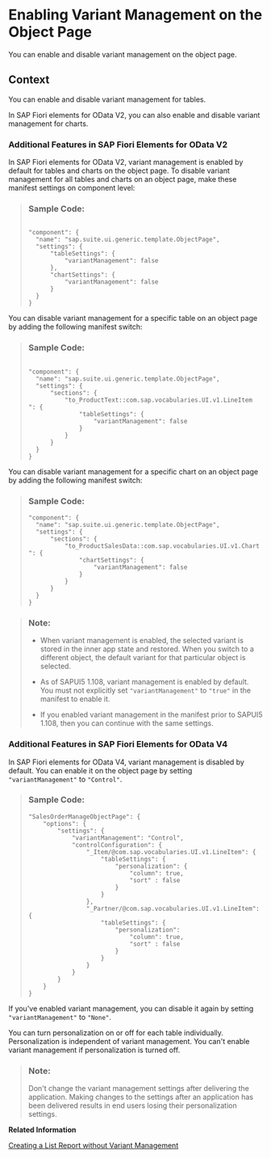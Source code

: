 <!-- loiof26d42bea11c4deda82c7a2e00c9bc05 -->

# Enabling Variant Management on the Object Page

You can enable and disable variant management on the object page.



## Context

You can enable and disable variant management for tables.

In SAP Fiori elements for OData V2, you can also enable and disable variant management for charts.



### Additional Features in SAP Fiori Elements for OData V2

In SAP Fiori elements for OData V2, variant management is enabled by default for tables and charts on the object page. To disable variant management for all tables and charts on an object page, make these manifest settings on component level:

> ### Sample Code:  
> ```
> 
> "component": {
> 	"name": "sap.suite.ui.generic.template.ObjectPage",
> 	"settings": {
> 		"tableSettings": {
> 			"variantManagement": false
> 		},
> 		"chartSettings": {
> 			"variantManagement": false
> 		}
> 	}
> }
> 
> ```

You can disable variant management for a specific table on an object page by adding the following manifest switch:

> ### Sample Code:  
> ```
> 
> "component": {
> 	"name": "sap.suite.ui.generic.template.ObjectPage",
> 	"settings": {
> 		"sections": {
> 			"to_ProductText::com.sap.vocabularies.UI.v1.LineItem ": {
> 				"tableSettings": {
> 					"variantManagement": false
> 				}
> 			}
> 		}
> 	}
> }
> 
> ```

You can disable variant management for a specific chart on an object page by adding the following manifest switch:

> ### Sample Code:  
> ```
> "component": {
> 	"name": "sap.suite.ui.generic.template.ObjectPage",
> 	"settings": {
> 		"sections": {
> 			"to_ProductSalesData::com.sap.vocabularies.UI.v1.Chart ": {
> 				"chartSettings": {
> 					"variantManagement": false
> 				}
> 			}
> 		}
> 	}
> }
> 
> ```

> ### Note:  
> -   When variant management is enabled, the selected variant is stored in the inner app state and restored. When you switch to a different object, the default variant for that particular object is selected.
> 
> -   As of SAPUI5 1.108, variant management is enabled by default. You must not explicitly set `"variantManagement"` to `"true"` in the manifest to enable it.
> 
> -   If you enabled variant management in the manifest prior to SAPUI5 1.108, then you can continue with the same settings.



### Additional Features in SAP Fiori Elements for OData V4

In SAP Fiori elements for OData V4, variant management is disabled by default. You can enable it on the object page by setting `"variantManagement"` to `"Control"`.

> ### Sample Code:  
> ```
> "SalesOrderManageObjectPage": {
>     "options": {
>         "settings": {
>             "variantManagement": "Control",                        
>             "controlConfiguration": {
>                 "_Item/@com.sap.vocabularies.UI.v1.LineItem": {
>                     "tableSettings": {
>                         "personalization": {
>                             "column": true,
>                             "sort" : false
>                         }
>                     }
>                 },
>                 "_Partner/@com.sap.vocabularies.UI.v1.LineItem": {
>                     "tableSettings": {
>                         "personalization":
>                             "column": true,
>                             "sort" : false
>                         }
>                     }
>                 }
>             }
>         }
>     }
> }
> ```

If you've enabled variant management, you can disable it again by setting `"variantManagement"` to `"None"`.

You can turn personalization on or off for each table individually. Personalization is independent of variant management. You can't enable variant management if personalization is turned off.

> ### Note:  
> Don't change the variant management settings after delivering the application. Making changes to the settings after an application has been delivered results in end users losing their personalization settings.

**Related Information**  


[Creating a List Report without Variant Management](creating-a-list-report-without-variant-management-094fe8c.md "The applications generated using the SAP Fiori elements includes the variant management option by default. However, you can also choose to create one without variant management.")

